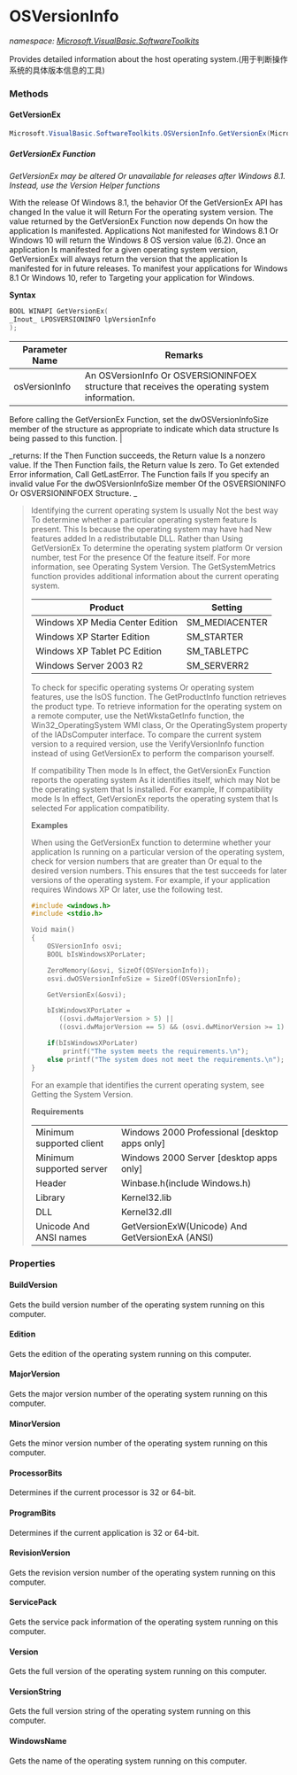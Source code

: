 ﻿# OSVersionInfo
_namespace: [Microsoft.VisualBasic.SoftwareToolkits](./index.md)_

Provides detailed information about the host operating system.(用于判断操作系统的具体版本信息的工具)



### Methods

#### GetVersionEx
```csharp
Microsoft.VisualBasic.SoftwareToolkits.OSVersionInfo.GetVersionEx(Microsoft.VisualBasic.SoftwareToolkits.OSVersionInfo.OSVERSIONINFOEX@)
```
##### GetVersionEx Function
 
 _GetVersionEx may be altered Or unavailable for releases after Windows 8.1. Instead, use the Version Helper functions_
 
 With the release Of Windows 8.1, the behavior Of the GetVersionEx API has changed In the value it will Return For the 
 operating system version. The value returned by the GetVersionEx Function now depends On how the application Is 
 manifested.
 Applications Not manifested for Windows 8.1 Or Windows 10 will return the Windows 8 OS version value (6.2). Once an 
 application Is manifested for a given operating system version, GetVersionEx will always return the version that the 
 application Is manifested for in future releases. To manifest your applications for Windows 8.1 Or Windows 10, refer 
 to Targeting your application for Windows.
 
 **Syntax**
 
 ```C
 BOOL WINAPI GetVersionEx(
 _Inout_ LPOSVERSIONINFO lpVersionInfo
 );
 ```

|Parameter Name|Remarks|
|--------------|-------|
|osVersionInfo|An OSVersionInfo Or OSVERSIONINFOEX structure that receives the operating system information.
 Before calling the GetVersionEx Function, set the dwOSVersionInfoSize member of the structure as appropriate to indicate 
 which data structure Is being passed to this function.
 |


_returns: If the Then Function succeeds, the Return value Is a nonzero value.
 If the Then Function fails, the Return value Is zero. To Get extended Error information, Call GetLastError. 
 The Function fails If you specify an invalid value For the dwOSVersionInfoSize member Of the OSVERSIONINFO 
 Or OSVERSIONINFOEX Structure.
 _
> 
>  Identifying the current operating system Is usually Not the best way To determine whether a particular operating system 
>  feature Is present. This Is because the operating system may have had New features added In a redistributable DLL. Rather 
>  than Using GetVersionEx To determine the operating system platform Or version number, test For the presence Of the feature 
>  itself. For more information, see Operating System Version.
>  The GetSystemMetrics function provides additional information about the current operating system.
>  
>  |Product|Setting|
>  |-------|-------|
>  |Windows XP Media Center Edition|SM_MEDIACENTER|
>  |Windows XP Starter Edition|SM_STARTER|
>  |Windows XP Tablet PC Edition|SM_TABLETPC|
>  |Windows Server 2003 R2|SM_SERVERR2|
> 
>  To check for specific operating systems Or operating system features, use the IsOS function. The GetProductInfo function retrieves the product type.
>  To retrieve information for the operating system on a remote computer, use the NetWkstaGetInfo function, the Win32_OperatingSystem WMI class, Or the OperatingSystem property of the IADsComputer interface.
>  To compare the current system version to a required version, use the VerifyVersionInfo function instead of using GetVersionEx to perform the comparison yourself.
>  
>  If compatibility Then mode Is In effect, the GetVersionEx Function reports the operating system As it identifies itself, which may Not 
>  be the operating system that Is installed. For example, If compatibility mode Is In effect, GetVersionEx reports the operating system 
>  that Is selected For application compatibility.
>  
>  **Examples**
> 
>  When using the GetVersionEx function to determine whether your application Is running on a particular version of the operating system, 
>  check for version numbers that are greater than Or equal to the desired version numbers. This ensures that the test succeeds for later 
>  versions of the operating system. For example, if your application requires Windows XP Or later, use the following test.
>  
>  ```C
>  #include <windows.h>
>  #include <stdio.h>
> 
>  Void main()
>  {
>      OSVersionInfo osvi;
>      BOOL bIsWindowsXPorLater;
> 
>      ZeroMemory(&osvi, SizeOf(OSVersionInfo));
>      osvi.dwOSVersionInfoSize = SizeOf(OSVersionInfo);
> 
>      GetVersionEx(&osvi);
> 
>      bIsWindowsXPorLater =
>         ((osvi.dwMajorVersion > 5) ||
>         ((osvi.dwMajorVersion == 5) && (osvi.dwMinorVersion >= 1) ));
>  
>      if(bIsWindowsXPorLater) 
>          printf("The system meets the requirements.\n");
>      else printf("The system does not meet the requirements.\n");
>  }
>  ```
> 
>  For an example that identifies the current operating system, see Getting the System Version.
>  
>  **Requirements**
> 
>  | | |
>  |-|-|
>  |Minimum supported client|Windows 2000 Professional [desktop apps only]|
>  |Minimum supported server|Windows 2000 Server [desktop apps only]|
>  |Header|Winbase.h(include Windows.h)|
>  |Library|Kernel32.lib|
>  |DLL|Kernel32.dll|
>  |Unicode And ANSI names|GetVersionExW(Unicode) And GetVersionExA (ANSI)|
>  


### Properties

#### BuildVersion
Gets the build version number of the operating system running on this computer.
#### Edition
Gets the edition of the operating system running on this computer.
#### MajorVersion
Gets the major version number of the operating system running on this computer.
#### MinorVersion
Gets the minor version number of the operating system running on this computer.
#### ProcessorBits
Determines if the current processor is 32 or 64-bit.
#### ProgramBits
Determines if the current application is 32 or 64-bit.
#### RevisionVersion
Gets the revision version number of the operating system running on this computer.
#### ServicePack
Gets the service pack information of the operating system running on this computer.
#### Version
Gets the full version of the operating system running on this computer.
#### VersionString
Gets the full version string of the operating system running on this computer.
#### WindowsName
Gets the name of the operating system running on this computer.
